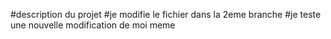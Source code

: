 #description du projet
#je modifie le fichier dans la 2eme branche
#je teste une nouvelle modification de moi meme
